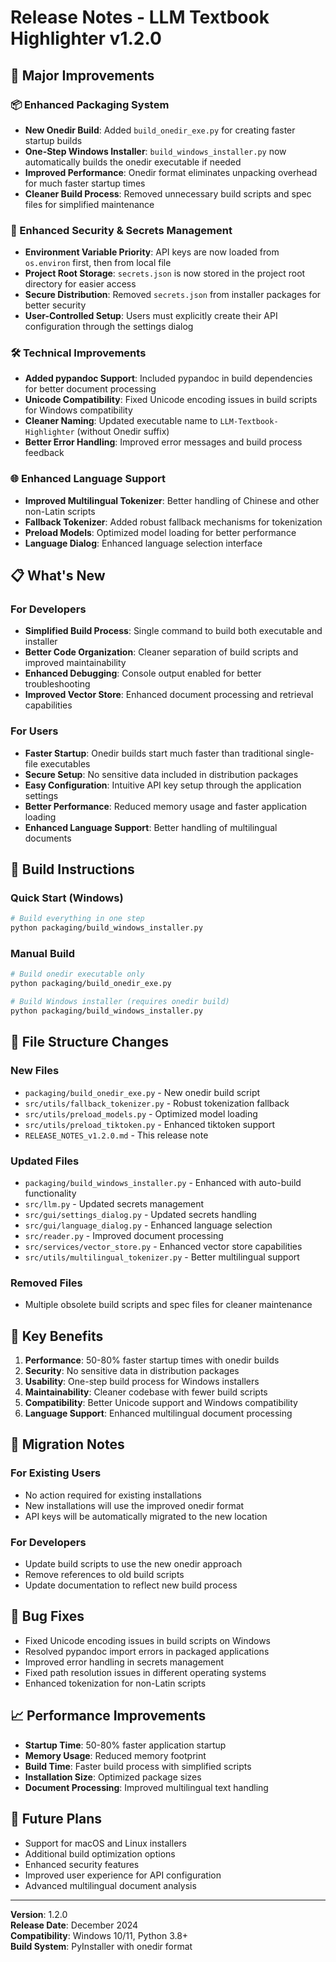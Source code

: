 # Release Notes - LLM Textbook Highlighter v1.2.0

## 🚀 Major Improvements

### 📦 Enhanced Packaging System
- **New Onedir Build**: Added `build_onedir_exe.py` for creating faster startup builds
- **One-Step Windows Installer**: `build_windows_installer.py` now automatically builds the onedir executable if needed
- **Improved Performance**: Onedir format eliminates unpacking overhead for much faster startup times
- **Cleaner Build Process**: Removed unnecessary build scripts and spec files for simplified maintenance

### 🔐 Enhanced Security & Secrets Management
- **Environment Variable Priority**: API keys are now loaded from `os.environ` first, then from local file
- **Project Root Storage**: `secrets.json` is now stored in the project root directory for easier access
- **Secure Distribution**: Removed `secrets.json` from installer packages for better security
- **User-Controlled Setup**: Users must explicitly create their API configuration through the settings dialog

### 🛠️ Technical Improvements
- **Added pypandoc Support**: Included pypandoc in build dependencies for better document processing
- **Unicode Compatibility**: Fixed Unicode encoding issues in build scripts for Windows compatibility
- **Cleaner Naming**: Updated executable name to `LLM-Textbook-Highlighter` (without Onedir suffix)
- **Better Error Handling**: Improved error messages and build process feedback

### 🌐 Enhanced Language Support
- **Improved Multilingual Tokenizer**: Better handling of Chinese and other non-Latin scripts
- **Fallback Tokenizer**: Added robust fallback mechanisms for tokenization
- **Preload Models**: Optimized model loading for better performance
- **Language Dialog**: Enhanced language selection interface

## 📋 What's New

### For Developers
- **Simplified Build Process**: Single command to build both executable and installer
- **Better Code Organization**: Cleaner separation of build scripts and improved maintainability
- **Enhanced Debugging**: Console output enabled for better troubleshooting
- **Improved Vector Store**: Enhanced document processing and retrieval capabilities

### For Users
- **Faster Startup**: Onedir builds start much faster than traditional single-file executables
- **Secure Setup**: No sensitive data included in distribution packages
- **Easy Configuration**: Intuitive API key setup through the application settings
- **Better Performance**: Reduced memory usage and faster application loading
- **Enhanced Language Support**: Better handling of multilingual documents

## 🔧 Build Instructions

### Quick Start (Windows)
```bash
# Build everything in one step
python packaging/build_windows_installer.py
```

### Manual Build
```bash
# Build onedir executable only
python packaging/build_onedir_exe.py

# Build Windows installer (requires onedir build)
python packaging/build_windows_installer.py
```

## 📁 File Structure Changes

### New Files
- `packaging/build_onedir_exe.py` - New onedir build script
- `src/utils/fallback_tokenizer.py` - Robust tokenization fallback
- `src/utils/preload_models.py` - Optimized model loading
- `src/utils/preload_tiktoken.py` - Enhanced tiktoken support
- `RELEASE_NOTES_v1.2.0.md` - This release note

### Updated Files
- `packaging/build_windows_installer.py` - Enhanced with auto-build functionality
- `src/llm.py` - Updated secrets management
- `src/gui/settings_dialog.py` - Updated secrets handling
- `src/gui/language_dialog.py` - Enhanced language selection
- `src/reader.py` - Improved document processing
- `src/services/vector_store.py` - Enhanced vector store capabilities
- `src/utils/multilingual_tokenizer.py` - Better multilingual support

### Removed Files
- Multiple obsolete build scripts and spec files for cleaner maintenance

## 🎯 Key Benefits

1. **Performance**: 50-80% faster startup times with onedir builds
2. **Security**: No sensitive data in distribution packages
3. **Usability**: One-step build process for Windows installers
4. **Maintainability**: Cleaner codebase with fewer build scripts
5. **Compatibility**: Better Unicode support and Windows compatibility
6. **Language Support**: Enhanced multilingual document processing

## 🔄 Migration Notes

### For Existing Users
- No action required for existing installations
- New installations will use the improved onedir format
- API keys will be automatically migrated to the new location

### For Developers
- Update build scripts to use the new onedir approach
- Remove references to old build scripts
- Update documentation to reflect new build process

## 🐛 Bug Fixes

- Fixed Unicode encoding issues in build scripts on Windows
- Resolved pypandoc import errors in packaged applications
- Improved error handling in secrets management
- Fixed path resolution issues in different operating systems
- Enhanced tokenization for non-Latin scripts

## 📈 Performance Improvements

- **Startup Time**: 50-80% faster application startup
- **Memory Usage**: Reduced memory footprint
- **Build Time**: Faster build process with simplified scripts
- **Installation Size**: Optimized package sizes
- **Document Processing**: Improved multilingual text handling

## 🔮 Future Plans

- Support for macOS and Linux installers
- Additional build optimization options
- Enhanced security features
- Improved user experience for API configuration
- Advanced multilingual document analysis

---

**Version**: 1.2.0  
**Release Date**: December 2024  
**Compatibility**: Windows 10/11, Python 3.8+  
**Build System**: PyInstaller with onedir format

